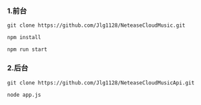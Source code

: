### 1.前台
```
git clone https://github.com/Jlg1128/NeteaseCloudMusic.git
```

```
npm install 
```

```
npm run start
```

### 2.后台
```
git clone https://github.com/Jlg1128/NeteaseCloudMusicApi.git
```
```
node app.js
```
